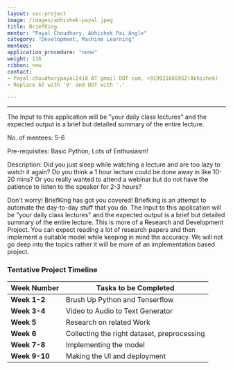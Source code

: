 ```yaml
---
layout: soc-project
image: /images/abhishek-payal.jpeg
title: BriefKing
mentor: "Payal Choudhary, Abhishek Pai Angle"
category: "Development, Machine Learning"
mentees:
application_procedure: "none"
weight: 116
ribbon: new
contact:
- Payal:choudharypayal2410 AT gmail DOT com, +919921665952(Abhishek)
- Replace AT with '@' and DOT with '.'

---
```


---
The Input to this application will be "your daily class lectures" and the expected output is a brief but detailed summary of the entire lecture.

<!--break-->

No. of mentees: 5-6

Pre-requisites: Basic Python; Lots of Enthusiasm!


Description:
Did you just sleep while watching a lecture and are too lazy to watch it again? Do you think a 1 hour lecture could be done away in like 10-20 mins? Or you really wanted to attend a webinar but do not have the patience to listen to the speaker for 2-3 hours?

Don't worry! BriefKing  has got you covered!
Briefking is an attempt to automate the day-to-day stuff that you do.
The Input to this application will be "your daily class lectures" and the expected output is a brief but detailed summary of the entire lecture.
This is more of a Research and Development Project. You can expect reading a lot of research papers and then implement a suitable model while keeping in mind the accuracy. We will not go deep into the topics rather it will be more of an implementation based project.


<!--break-->

### Tentative Project Timeline
<!--break-->

|Week Number  | Tasks to be Completed|
|--- | --- | 
|**Week 1-2** | Brush Up Python and Tenserflow |
|**Week 3-4** | Video to Audio to Text Generator |
|**Week 5** | Research on related Work |
|**Week 6** | Collecting the right dataset, preprocessing |
|**Week 7-8** | Implementing the model |
|**Week 9-10** | Making the UI and deployment |




<!--break-->
